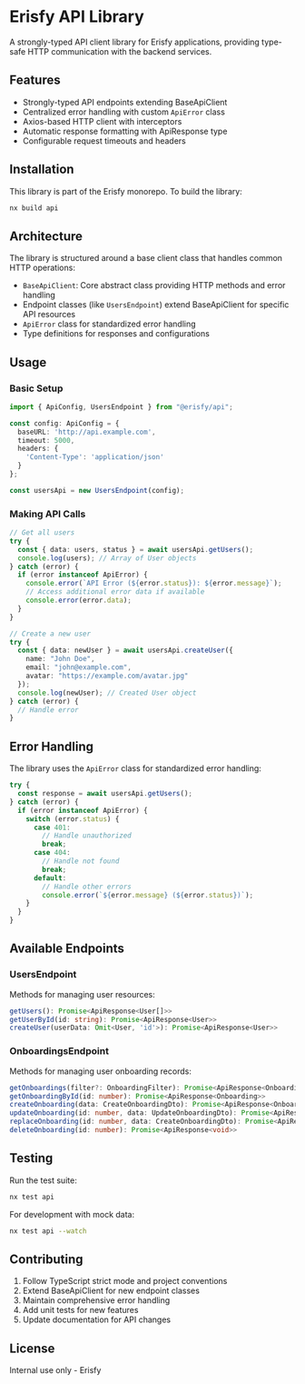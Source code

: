 # Erisfy API Library

A strongly-typed API client library for Erisfy applications, providing type-safe HTTP communication with the backend services.

## Features

- Strongly-typed API endpoints extending BaseApiClient
- Centralized error handling with custom `ApiError` class
- Axios-based HTTP client with interceptors
- Automatic response formatting with ApiResponse type
- Configurable request timeouts and headers

## Installation

This library is part of the Erisfy monorepo. To build the library:

```bash
nx build api
```

## Architecture

The library is structured around a base client class that handles common HTTP operations:

- `BaseApiClient`: Core abstract class providing HTTP methods and error handling
- Endpoint classes (like `UsersEndpoint`) extend BaseApiClient for specific API resources
- `ApiError` class for standardized error handling
- Type definitions for responses and configurations

## Usage

### Basic Setup

```typescript
import { ApiConfig, UsersEndpoint } from "@erisfy/api";

const config: ApiConfig = {
  baseURL: 'http://api.example.com',
  timeout: 5000,
  headers: {
    'Content-Type': 'application/json'
  }
};

const usersApi = new UsersEndpoint(config);
```

### Making API Calls

```typescript
// Get all users
try {
  const { data: users, status } = await usersApi.getUsers();
  console.log(users); // Array of User objects
} catch (error) {
  if (error instanceof ApiError) {
    console.error(`API Error (${error.status}): ${error.message}`);
    // Access additional error data if available
    console.error(error.data);
  }
}

// Create a new user
try {
  const { data: newUser } = await usersApi.createUser({
    name: "John Doe",
    email: "john@example.com",
    avatar: "https://example.com/avatar.jpg"
  });
  console.log(newUser); // Created User object
} catch (error) {
  // Handle error
}
```

## Error Handling

The library uses the `ApiError` class for standardized error handling:

```typescript
try {
  const response = await usersApi.getUsers();
} catch (error) {
  if (error instanceof ApiError) {
    switch (error.status) {
      case 401:
        // Handle unauthorized
        break;
      case 404:
        // Handle not found
        break;
      default:
        // Handle other errors
        console.error(`${error.message} (${error.status})`);
    }
  }
}
```

## Available Endpoints

### UsersEndpoint

Methods for managing user resources:

```typescript
getUsers(): Promise<ApiResponse<User[]>>
getUserById(id: string): Promise<ApiResponse<User>>
createUser(userData: Omit<User, 'id'>): Promise<ApiResponse<User>>
```

### OnboardingsEndpoint

Methods for managing user onboarding records:

```typescript
getOnboardings(filter?: OnboardingFilter): Promise<ApiResponse<Onboarding[]>>
getOnboardingById(id: number): Promise<ApiResponse<Onboarding>>
createOnboarding(data: CreateOnboardingDto): Promise<ApiResponse<Onboarding>>
updateOnboarding(id: number, data: UpdateOnboardingDto): Promise<ApiResponse<Onboarding>>
replaceOnboarding(id: number, data: CreateOnboardingDto): Promise<ApiResponse<Onboarding>>
deleteOnboarding(id: number): Promise<ApiResponse<void>>
```

## Testing

Run the test suite:

```bash
nx test api
```

For development with mock data:

```bash
nx test api --watch
```

## Contributing

1. Follow TypeScript strict mode and project conventions
2. Extend BaseApiClient for new endpoint classes
3. Maintain comprehensive error handling
4. Add unit tests for new features
5. Update documentation for API changes

## License

Internal use only - Erisfy

